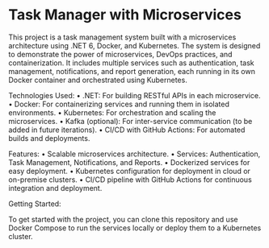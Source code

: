 # Task Manager with Microservices

This project is a task management system built with a microservices architecture using .NET 6, Docker, and Kubernetes. The system is designed to demonstrate the power of microservices, DevOps practices, and containerization. It includes multiple services such as authentication, task management, notifications, and report generation, each running in its own Docker container and orchestrated using Kubernetes.

Technologies Used:
	•	.NET: For building RESTful APIs in each microservice.
	•	Docker: For containerizing services and running them in isolated environments.
	•	Kubernetes: For orchestration and scaling the microservices.
	•	Kafka (optional): For inter-service communication (to be added in future iterations).
	•	CI/CD with GitHub Actions: For automated builds and deployments.

Features:
	•	Scalable microservices architecture.
	•	Services: Authentication, Task Management, Notifications, and Reports.
	•	Dockerized services for easy deployment.
	•	Kubernetes configuration for deployment in cloud or on-premise clusters.
	•	CI/CD pipeline with GitHub Actions for continuous integration and deployment.

Getting Started:

To get started with the project, you can clone this repository and use Docker Compose to run the services locally or deploy them to a Kubernetes cluster.

